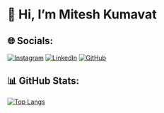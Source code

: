 # 👋 Hi, I’m Mitesh Kumavat

## 🌐 Socials:
[![Instagram](https://img.shields.io/badge/Instagram-%23E4405F.svg?style=for-the-badge&logo=instagram&logoColor=white)](https://www.instagram.com/mitesh_777/profilecard/?igsh=MXB5bGdsam1zaTh1dg==)
[![LinkedIn](https://img.shields.io/badge/LinkedIn-%230077B5.svg?style=for-the-badge&logo=linkedin&logoColor=white)](https://www.linkedin.com/in/mitesh-kumavat-48ba51287?utm_source=share&utm_campaign=share_via&utm_content=profile&utm_medium=android_app)
[![GitHub](https://img.shields.io/badge/GitHub-%23121011.svg?style=for-the-badge&logo=github&logoColor=white)](https://github.com/Mitesh-Kumavat)


## 📊 GitHub Stats:
[![Top Langs](https://github-readme-stats.vercel.app/api/top-langs/?username=Mitesh-Kumavat&layout=compact&theme=dark)](https://github.com/Mitesh-Kumavat/github-readme-stats)

